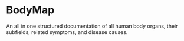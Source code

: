 # BodyMap
An all in one structured documentation of all human body organs, their subfields, related symptoms, and disease causes.
